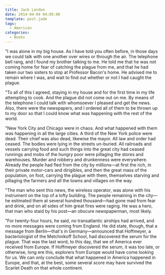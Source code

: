 ```yaml
---
title: Jack London
date: 2014-04-04 04:05:06
template: post.jade
tags:
  - American
categories:
  - Books
---
```


"I was alone in my big house. As I have told you often before, in those  days we could talk with one another over wires or through the air. The  telephone bell rang, and I found my brother talking to me. He told me  that he was not coming home for fear of catching the plague from me, and  that he had taken our two sisters to stop at Professor Bacon's home. He  advised me to remain where I was, and wait to find out whether or not I  had caught the plague.

<!--more-->

"To all of this I agreed, staying in my house and for the first time in  my life attempting to cook. And the plague did not come out on me. By  means of the telephone I could talk with whomsoever I pleased and get  the news. Also, there were the newspapers, and I ordered all of them to  be thrown up to my door so that I could know what was happening with the  rest of the world.

"New York City and Chicago were in chaos. And what happened with them  was happening in all the large cities. A third of the New York police  were dead. Their chief was also dead, likewise the mayor. All law and  order had ceased. The bodies were lying in the streets un-buried. All  railroads and vessels carrying food and such things into the great  city had ceased runnings and mobs of the hungry poor were pillaging  the stores and warehouses. Murder and robbery and drunkenness were  everywhere. Already the people had fled from the city by millions&mdash;at  first the rich, in their private motor-cars and dirigibles, and then the  great mass of the population, on foot, carrying the plague with them,  themselves starving and pillaging the farmers and all the towns and  villages on the way.

"The man who sent this news, the wireless operator, was alone with his  instrument on the top of a lofty building. The people remaining in the  city&mdash;he estimated them at several hundred thousand&mdash;had gone mad from  fear and drink, and on all sides of him great fires were raging. He was  a hero, that man who staid by his post&mdash;an obscure newspaperman, most  likely.

"For twenty-four hours, he said, no transatlantic airships had arrived,  and no more messages were coming from England. He did state, though,  that a message from Berlin&mdash;that's in Germany&mdash;announced that Hoffmeyer,  a bacteriologist of the Metchnikoff School, had discovered the serum for  the plague. That was the last word, to this day, that we of America  ever received from Europe. If Hoffmeyer discovered the serum, it was too  late, or otherwise, long ere this, explorers from Europe would have  come looking for us. We can only conclude that what happened in America  happened in Europe, and that, at the best, some several score may have  survived the Scarlet Death on that whole continent.
